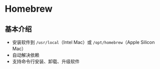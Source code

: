 # Homebrew

## 基本介绍

- 安装软件到 `/usr/local`（Intel Mac）或 `/opt/homebrew`（Apple Silicon Mac）
- 自动解决依赖
- 支持命令行安装、卸载、升级软件
